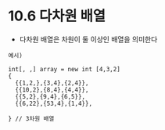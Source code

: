 # 10.6 다차원 배열
* 다차원 배열은 차원이 둘 이상인 배열을 의미한다

```
예시)

int[, ,] array = new int [4,3,2]
{
  {{1,2,},{3,4},{2,4}},
  {{10,2},{8,4},{4,4}},
  {{5,2},{9,4},{6,5}},
  {{6,22},{53,4},{1,4}},

} // 3차원 배열

```



